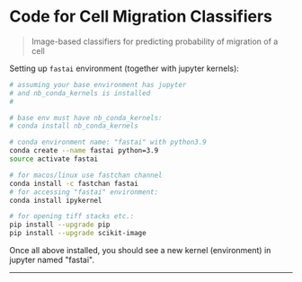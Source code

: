 # Code for Cell Migration Classifiers
> Image-based classifiers for predicting probability of migration of a cell

Setting up `fastai` environment (together with jupyter kernels):

```bash
# assuming your base environment has jupyter
# and nb_conda_kernels is installed
#

# base env must have nb_conda_kernels:
# conda install nb_conda_kernels

# conda environment name: "fastai" with python3.9
conda create --name fastai python=3.9
source activate fastai

# for macos/linux use fastchan channel
conda install -c fastchan fastai
# for accessing "fastai" environment:
conda install ipykernel

# for opening tiff stacks etc.:
pip install --upgrade pip
pip install --upgrade scikit-image
```

Once all above installed, you should see a new kernel (environment) in jupyter named "fastai".

---